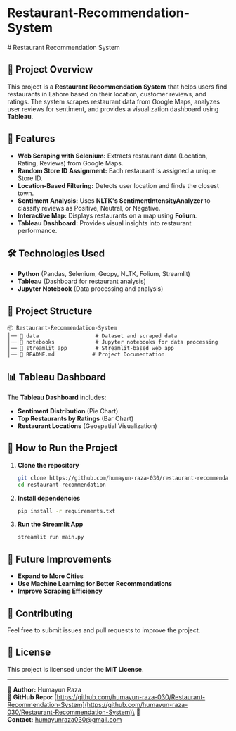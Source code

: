 # Restaurant-Recommendation-System
\# Restaurant Recommendation System

## 📌 Project Overview

This project is a **Restaurant Recommendation System** that helps users find restaurants in Lahore based on their location, customer reviews, and ratings. The system scrapes restaurant data from Google Maps, analyzes user reviews for sentiment, and provides a visualization dashboard using **Tableau**.

## 🚀 Features

- **Web Scraping with Selenium:** Extracts restaurant data (Location, Rating, Reviews) from Google Maps.
- **Random Store ID Assignment:** Each restaurant is assigned a unique Store ID.
- **Location-Based Filtering:** Detects user location and finds the closest town.
- **Sentiment Analysis:** Uses **NLTK's SentimentIntensityAnalyzer** to classify reviews as Positive, Neutral, or Negative.
- **Interactive Map:** Displays restaurants on a map using **Folium**.
- **Tableau Dashboard:** Provides visual insights into restaurant performance.

## 🛠️ Technologies Used

- **Python** (Pandas, Selenium, Geopy, NLTK, Folium, Streamlit)
- **Tableau** (Dashboard for restaurant analysis)
- **Jupyter Notebook** (Data processing and analysis)

## 📂 Project Structure

```
📦 Restaurant-Recommendation-System
│── 📂 data                  # Dataset and scraped data
│── 📂 notebooks             # Jupyter notebooks for data processing
│── 📂 streamlit_app         # Streamlit-based web app
│── 📜 README.md            # Project Documentation
```

## 📊 Tableau Dashboard

The **Tableau Dashboard** includes:

- **Sentiment Distribution** (Pie Chart)
- **Top Restaurants by Ratings** (Bar Chart)
- **Restaurant Locations** (Geospatial Visualization)

## 🔧 How to Run the Project

1. **Clone the repository**
   ```bash
   git clone https://github.com/humayun-raza-030/restaurant-recommendation-system.git
   cd restaurant-recommendation
   ```
2. **Install dependencies**
   ```bash
   pip install -r requirements.txt
   ```
3. **Run the Streamlit App**
   ```bash
   streamlit run main.py
   ```

## 📌 Future Improvements

- **Expand to More Cities**
- **Use Machine Learning for Better Recommendations**
- **Improve Scraping Efficiency**

## 🤝 Contributing

Feel free to submit issues and pull requests to improve the project.

## 📜 License

This project is licensed under the **MIT License**.

---

📌 **Author:** Humayun Raza\
📌 **GitHub Repo:** [https://github.com/humayun-raza-030/Restaurant-Recommendation-System](https://github.com/humayun-raza-030/Restaurant-Recommendation-System)\
📌 **Contact:** [humayunraza030@gmail.com](mailto\:humayunraza030@gmail.com)


